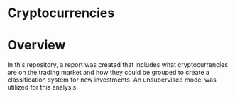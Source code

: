 # Cryptocurrencies

# Overview
In this repository, a report was created that includes what cryptocurrencies are on the trading market and how they could be grouped to create a classification system for new investments. An unsupervised model was utilized for this analysis.
